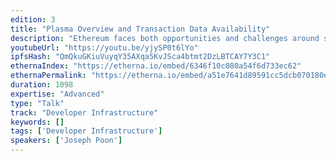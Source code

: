 ```yaml
---
edition: 3
title: "Plasma Overview and Transaction Data Availability"
description: "Ethereum faces both opportunities and challenges around scaling smart contracts, a proposed method using EVM contracts and a description of what changes to Ethereum are needed for optimal performance is proposed."
youtubeUrl: "https://youtu.be/yjySP0t6lYo"
ipfsHash: "QmQkuGKiuVuyqY35AXqa5KvJSca4btmt2DzLBTCAY7Y3C1"
ethernaIndex: "https://etherna.io/embed/6346f10c080a54f6d733ec62"
ethernaPermalink: "https://etherna.io/embed/a51e7641d89591cc5dcb070180e6e4dc3c03b0a364d6ded9477c8be08c009f0b"
duration: 1098
expertise: "Advanced"
type: "Talk"
track: "Developer Infrastructure"
keywords: []
tags: ['Developer Infrastructure']
speakers: ['Joseph Poon']
---
```


